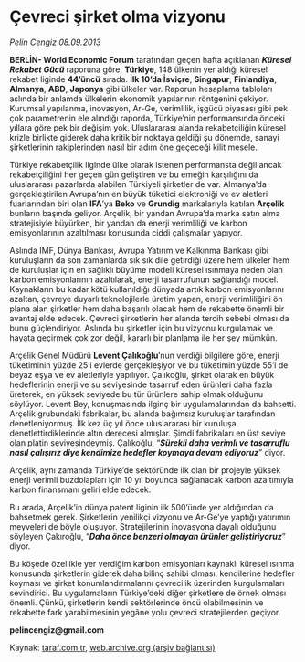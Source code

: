 # Çevreci şirket olma vizyonu

*Pelin Cengiz 08.09.2013*

<div class="yazi"><p><strong>BERLİN- World Economic Forum</strong> tarafından geçen hafta açıklanan <b><i>Küresel Rekabet Gücü</i></b> raporuna göre, <b>Türkiye</b>, 148 ülkenin yer aldığı küresel rekabet liginde <b>44’üncü</b> sırada. <b>İlk 10’da İsviçre</b>, <b>Singapur</b>, <b>Finlandiya</b>, <b>Almanya</b>, <b>ABD</b>, <b>Japonya</b> gibi ülkeler var. Raporun hesaplama tabloları aslında bir anlamda ülkelerin ekonomik yapılarının röntgenini çekiyor. Kurumsal yapılanma, inovasyon, Ar-Ge, verimlilik, işgücü piyasası gibi pek çok parametrenin ele alındığı raporda, Türkiye’nin performansında önceki yıllara göre pek bir değişim yok. Uluslararası alanda rekabetçiliğin küresel krizle birlikte giderek daha kritik bir noktaya geldiği şu dönemde, sanayi şirketlerinin rakiplerinden nasıl bir adım öne geçeceği kilit mesele. </p>
<p>Türkiye rekabetçilik liginde ülke olarak istenen performansta değil ancak rekabetçiliğini her geçen gün geliştiren ve bu emeğin karşılığını da uluslararası pazarlarda alabilen Türkiyeli şirketler de var. Almanya’da gerçekleştirilen Avrupa’nın en büyük tüketici elektroniği ve ev aletleri fuarlarından biri olan <b>IFA</b>’ya <b>Beko</b> ve <b>Grundig</b> markalarıyla katılan <b>Arçelik</b> bunların başında geliyor. Arçelik, bir yandan Avrupa’da marka satın alma stratejisiyle büyürken, bir yandan da enerji verimliliği ve karbon emisyonlarının azaltılması konusunda ciddi çalışmalar yapıyor. </p>
<p>Aslında IMF, Dünya Bankası, Avrupa Yatırım ve Kalkınma Bankası gibi kuruluşların da son zamanlarda sık sık dile getirdiği üzere hem ülkeler hem de kuruluşlar için en sağlıklı büyüme modeli küresel ısınmaya neden olan karbon emisyonlarının azaltılarak, enerji tasarrufunun sağlandığı model. Kaynakların bu kadar kötü kullanıldığı dünyada artık karbon emisyonlarını azaltan, çevreye duyarlı teknolojilerle üretim yapan, enerji verimliliğini ön plana alan şirketler hem daha başarılı olacak hem de rekabette önemli bir avantaj elde edecek. Çevreci şirketlerin her alanda tercih sebebi olması da bunu güçlendiriyor. Aslında bu şirketler için bu vizyonu kurgulamak ve hayata geçirmek çok zor değil, kararlı bir planlama ile her şey mümkün.</p>
<p>Arçelik Genel Müdürü <b>Levent Çalıkoğlu</b>’nun verdiği bilgilere göre, enerji tüketiminin yüzde 25’i evlerde gerçekleşiyor ve bu tüketimin yüzde 55’i de beyaz eşya ve ev aletleriyle yapılıyor. Çalıkoğlu, şirket olarak en büyük hedeflerinin enerji ve su seviyesinde tasarruf eden ürünleri daha fazla üreterek, en yüksek seviyede bu tür ürünlere sahip olmak olduğunu söylüyor. Levent Bey, konuşmasında ilginç bir uygulamalarından da bahsetti. Arçelik grubundaki fabrikalar, bu alanda bağımsız kuruluşlar tarafından denetleniyormuş. İlk kez üç yıl önce uluslararası bir kuruluşa denetlettirdiklerinde altın derecesi almışlar. Şimdi fabrikaları en üst seviye olan platin seviyesindeymiş. Çalıkoğlu, “<b><i>Sürekli daha verimli ve tasarruflu nasıl çalışırız diye kendimize hedefler koymaya devam ediyoruz</i></b>” diyor. </p>
<p>Arçelik, aynı zamanda Türkiye’de sektöründe ilk olan bir projeyle yüksek enerji verimli buzdolapları için 10 yıl boyunca sağlanacak karbon azaltımıyla karbon finansmanı geliri elde edecek.</p>
<p>Bu arada, Arçelik’in dünya patent liginin ilk 500’ünde yer aldığından da bahsetmek gerek. Şirketlerin yenilikçi vizyonu ve Ar-Ge’ye yaptığı yatırımın meyveleri de böyle oluşuyor. Stratejilerinin inovasyona dayalı olduğunu söyleyen Çakıroğlu, “<b><i>Daha önce benzeri olmayan ürünler geliştiriyoruz</i></b>” diyor.</p>
<p>Bu köşede özellikle yer verdiğim karbon emisyonları kaynaklı küresel ısınma konusunda şirketlerin giderek daha bilinç sahibi olması, kendilerine hedefler koyması ve şirket konumlandırmalarını çevrecilik üzerinden kurgulamaları sevindirici. Bu uygulamaların Türkiye’deki diğer şirketlere de örnek olması önemli. Çünkü, şirketlerin kendi sektörlerinde öncü olabilmesinin ve rekabette fark yarabilmesinin yegâne yolu çevreci stratejilerden geçiyor.</p>
<p><b>pelincengiz@gmail.com</b></p>
</div>

Kaynak: [taraf.com.tr](http://www.taraf.com.tr:80/pelin-cengiz/makale-cevreci-sirket-olma-vizyonu.htm), [web.archive.org (arşiv bağlantısı)](http://web.archive.org/web/20130909060020/http://www.taraf.com.tr:80/pelin-cengiz/makale-cevreci-sirket-olma-vizyonu.htm)
